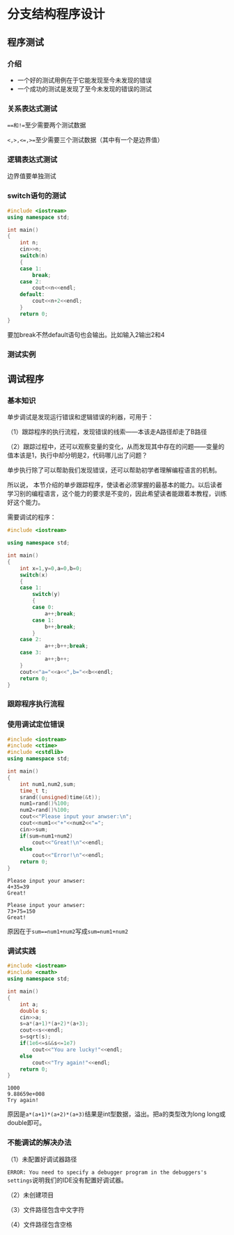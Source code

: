 # 分支结构程序设计

<!-- toc -->

## 程序测试

### 介绍

- 一个好的测试用例在于它能发现至今未发现的错误
- 一个成功的测试是发现了至今未发现的错误的测试

### 关系表达式测试

`==和!=`至少需要两个测试数据

`<,>,<=,>=`至少需要三个测试数据（其中有一个是边界值）

### 逻辑表达式测试

边界值要单独测试

### switch语句的测试

```cpp
#include <iostream>
using namespace std;

int main()
{
    int n;
    cin>>n;
    switch(n)
    {
    case 1:
        break;
    case 2:
        cout<<n<<endl;
    default:
        cout<<n+2<<endl;
    }
    return 0;
}
```

要加break不然default语句也会输出。比如输入2输出2和4

### 测试实例

## 调试程序

### 基本知识

单步调试是发现运行错误和逻辑错误的利器，可用于：

（1）跟踪程序的执行流程，发现错误的线索——本该走A路径却走了B路径

（2）跟踪过程中，还可以观察变量的变化，从而发现其中存在的问题——变量的值本该是1，执行中却分明是2，代码哪儿出了问题？

单步执行除了可以帮助我们发现错误，还可以帮助初学者理解编程语言的机制。

所以说， 本节介绍的单步跟踪程序，使读者必须掌握的最基本的能力。以后读者学习别的编程语言，这个能力的要求是不变的，因此希望读者能跟着本教程，训练好这个能力。


需要调试的程序：

```cpp
#include <iostream>

using namespace std;

int main()
{
    int x=1,y=0,a=0,b=0;
    switch(x)
    {
    case 1:
        switch(y)
        {
        case 0:
            a++;break;
        case 1:
            b++;break;
        }
    case 2:
            a++;b++;break;
    case 3:
            a++;b++;
    }
    cout<<"a="<<a<<",b="<<b<<endl;
    return 0;
}
```

### 跟踪程序执行流程

### 使用调试定位错误

```cpp
#include <iostream>
#include <ctime>
#include <cstdlib>
using namespace std;

int main()
{
    int num1,num2,sum;
    time_t t;
    srand((unsigned)time(&t));
    num1=rand()%100;
    num2=rand()%100;
    cout<<"Please input your anwser:\n";
    cout<<num1<<"+"<<num2<<"=";
    cin>>sum;
    if(sum=num1+num2)
        cout<<"Great!\n"<<endl;
    else
        cout<<"Error!\n"<<endl;
    return 0;
}
```

```
Please input your anwser:
4+35=39
Great!
```

```
Please input your anwser:
73+75=150
Great!
```

原因在于`sum==num1+num2`写成`sum=num1+num2`

### 调试实践

```cpp
#include <iostream>
#include <cmath>
using namespace std;

int main()
{
    int a;
    double s;
    cin>>a;
    s=a*(a+1)*(a+2)*(a+3);
    cout<<s<<endl;
    s=sqrt(s);
    if(1e6<=s&&s<=1e7)
        cout<<"You are lucky!"<<endl;
    else
        cout<<"Try again!"<<endl;
    return 0;
}
```

```
1000
9.88659e+008
Try again!
```

原因是`a*(a+1)*(a+2)*(a+3)`结果是int型数据，溢出。把a的类型改为long long或double即可。

### 不能调试的解决办法

（1）未配置好调试器路径

`ERROR: You need to specify a debugger program in the debuggers's settings`说明我们的IDE没有配置好调试器。

（2）未创建项目

（3）文件路径包含中文字符

（4）文件路径包含空格





